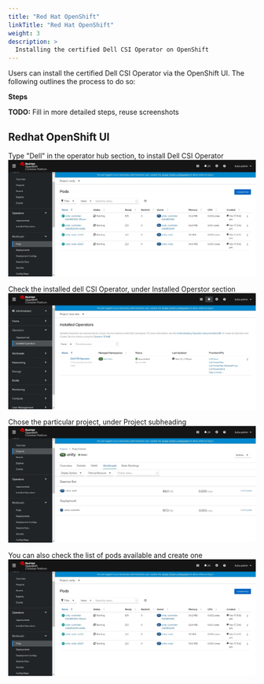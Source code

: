 ```yaml
---
title: "Red Hat OpenShift"
linkTitle: "Red Hat OpenShift"
weight: 3
description: >
  Installing the certified Dell CSI Operator on OpenShift
---
```

Users can install the certified Dell CSI Operator via the OpenShift UI. The following outlines the process to do so:

**Steps**

**TODO:** Fill in more detailed steps, reuse screenshots

## Redhat OpenShift UI
Type "Dell" in the operator hub section, to install Dell CSI Operator
![](/images/openshift1.jpg)

Check the installed dell CSI Operator, under Installed Operstor section
![](/images/openshift3.jpg)

Chose the particular project, under Project subheading
![](/images/openshift2.jpg)

You can also check the list of pods available and create one
![](/images/openshift1.jpg)

